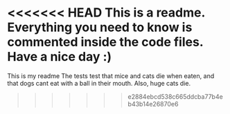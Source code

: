 <<<<<<< HEAD
This is a readme. Everything you need to know is commented inside the code files. Have a nice day :)
=======
This is my readme
The tests test that mice and cats die when eaten, and that dogs cant eat with a ball in their mouth. Also, huge cats die.
>>>>>>> e2884ebcd538c665ddcba77b4eb43b14e26870e6
